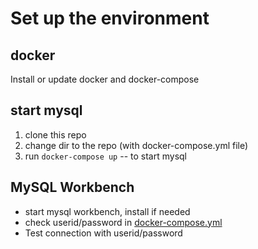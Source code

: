 # Set up the environment
## docker
Install or update docker and docker-compose
## start mysql
1. clone this repo
1. change dir to the repo (with docker-compose.yml file)
1. run `docker-compose up` -- to start mysql
## MySQL Workbench
- start mysql workbench, install if needed
- check userid/password in [docker-compose.yml](./docker-compose.yml)
- Test connection with userid/password
